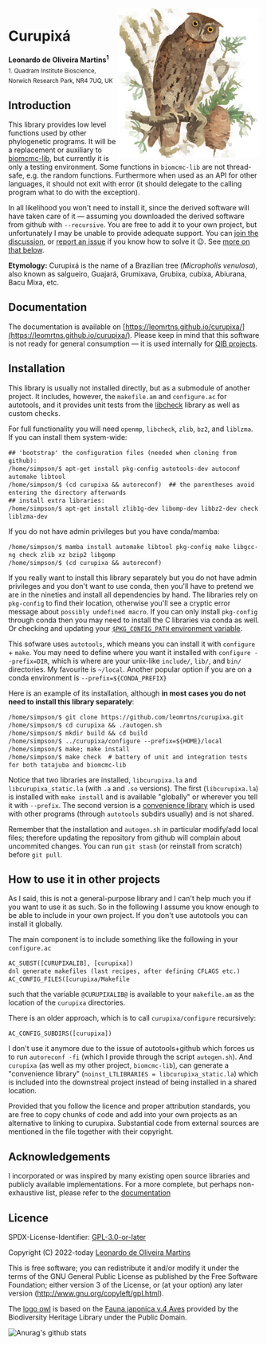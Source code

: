 <img src="recipe/curupixa.png" height="300" align="right" alt="Curupixa">

# Curupixá

__Leonardo de Oliveira Martins<sup>1</sup>__
<br>
<sub>1. Quadram Institute Bioscience, Norwich Research Park, NR4 7UQ, UK</sub>

## Introduction

This library provides low level functions used by other phylogenetic programs. 
It will be a replacement or auxiliary to [biomcmc-lib](https://github.com/quadram-institute-bioscience/biomcmc-lib),
but currently it is only a testing environment.
Some functions in `biomcmc-lib` are not thread-safe, e.g. the random functions.
Furthermore when used as an API for other languages, it should not exit with error (it should delegate to the calling
program what to do with the exception).

In all likelihood you won't need to install it, since the derived software will have taken care of it &mdash; assuming you
downloaded the derived software from github with `--recursive`.
You are free to add it to your own project, but unfortunately I may be unable to provide adequate support. 
You can [join the discussion](https://github.com/leomrtns/curupixa/discussions), or [report an issue](https://github.com/leomrtns/curupixa/issues) if you
know how to solve it :wink:. 
See [more on that below](##how-to-use-it-in-other-projects).

**Etymology:** Curupixá is the name of a Brazilian tree (_Micropholis venulosa_), also known as salgueiro, Guajará, Grumixava, Grubixa, cubixa, Abiurana, Bacu Mixa, etc. 

## Documentation

The documentation is available on [https://leomrtns.github.io/curupixa/](https://leomrtns.github.io/curupixa/). Please
keep in mind that this software is not ready for general consumption &mdash; it is used internally for [QIB projects](https://github.com/quadram-institute-bioscience/).

## Installation
This library is usually not installed directly, but as a submodule of another project. 
It includes, however, the `makefile.am` and `configure.ac` for autotools, and it provides unit tests from the
[libcheck](https://github.com/libcheck/check) library as well as custom checks. 

For full functionality you will need `openmp`, `libcheck`, `zlib`, `bz2`, and `liblzma`. 
If you can install them system-wide:
```[bash]
## 'bootstrap' the configuration files (needed when cloning from github):
/home/simpson/$ apt-get install pkg-config autotools-dev autoconf automake libtool
/home/simpson/$ (cd curupixa && autoreconf)  ## the parentheses avoid entering the directory afterwards
## install extra libraries: 
/home/simpson/$ apt-get install zlib1g-dev libomp-dev libbz2-dev check liblzma-dev
```

If you do not have admin privileges but you have conda/mamba:
```
/home/simpson/$ mamba install automake libtool pkg-config make libgcc-ng check zlib xz bzip2 libgomp
/home/simpson/$ (cd curupixa && autoreconf)
```

If you really want to install this library separately but you do not have admin privileges and you don't want to use conda, 
then you'll have to pretend we are in the nineties and install all dependencies by hand. 
The libraries rely on `pkg-config` to find their location, otherwise you'll see a cryptic error message about `possibly
undefined macro`. 
If you can only install `pkg-config` through conda then you may need to install the C libraries via conda as well.
Or checking and updating your [`$PKG_CONFIG_PATH` environment variable](https://people.freedesktop.org/~dbn/pkg-config-guide.html).

This sofware uses `autotools`, which means you can install it with `configure` + `make`.
You may need to define where you want it installed with `configure --prefix=DIR`, which is where are your unix-like
`include/`, `lib/`, and `bin/` directories. My favourite is `~/local`. Another popular option if you are on a conda
environment is `--prefix=${CONDA_PREFIX}`

Here is an example of its installation, although **in most cases you do not need to install this library separately**:

```[bash]
/home/simpson/$ git clone https://github.com/leomrtns/curupixa.git
/home/simpson/$ cd curupixa && ./autogen.sh
/home/simpson/$ mkdir build && cd build
/home/simpson/$ ../curupixa/configure --prefix=${HOME}/local
/home/simpson/$ make; make install
/home/simpson/$ make check  # battery of unit and integration tests for both tatajuba and biomcmc-lib
```

Notice that two libraries are installed, `libcurupixa.la` and `libcurupixa_static.la` (with `.a` and `.so` versions). 
The first (`libcurupixa.la`) is installed with `make install` and is available "globally" or wherever you tell it with
`--prefix`.
The second version is a [convenience library](https://www.gnu.org/software/automake/manual/html_node/Libtool-Convenience-Libraries.html)
which is used with other programs (through `autotools` subdirs usually) and is not shared. 

Remember that the installation and `autogen.sh` in particular modify/add local files; therefore updating the repository
from github will complain about uncommited changes. You can run `git stash` (or reinstall from scratch) before `git pull`.

## How to use it in other projects 

As I said, this is not a general-purpose library and I can't help much you if you want to use it as such. So in the following
I assume you know enough to be able to include in your own project. If you don't use autotools you can install it globally. 

The main component is to include something like the following in your `configure.ac`
```
AC_SUBST([CURUPIXALIB], [curupixa])
dnl generate makefiles (last recipes, after defining CFLAGS etc.)
AC_CONFIG_FILES([curupixa/Makefile
```
such that the variable `@CURUPIXALIB@` is available to your `makefile.am` as the location of the `curupixa` directories.

There is an older approach, which is to call `curupixa/configure` recursively:
```
AC_CONFIG_SUBDIRS([curupixa])
```
I don't use it anymore due to the issue of autotools+github which forces us to run `autoreconf -fi` (which I provide
through the script `autogen.sh`). And `curupixa` (as well as my other project, `biomcmc-lib`), can generate a
"convenience library" (`noinst_LTLIBRARIES = libcurupixa_static.la`) which is included into the downstreal project
instead of being installed in a shared location.  

Provided that you follow the licence and proper attribution standards, you are free to copy chunks of code and
add into your own projects as an alternative to linking to curupixa. 
Substantial code from external sources are mentioned in the file together with their copyright.

## Acknowledgements 
I incorporated or was inspired by many existing open source libraries and publicly available implementations.
For a more complete, but perhaps non-exhaustive list, please refer to the [documentation](https://leomrtns.github.io/curupixa/references)

## Licence 
SPDX-License-Identifier: [GPL-3.0-or-later](LICENSE)

Copyright (C) 2022-today  [Leonardo de Oliveira Martins](https://github.com/leomrtns)

This is free software; you can redistribute it and/or modify it under the terms of the GNU General Public
License as published by the Free Software Foundation; either version 3 of the License, or (at your option) any later
version (http://www.gnu.org/copyleft/gpl.html).

The [logo owl](https://www.flickr.com/photos/biodivlibrary/51267563412/in/album-72157719506234015/) is based on the 
[Fauna japonica v.4 Aves](https://www.flickr.com/photos/biodivlibrary/albums/72157719506234015/with/51267563412/)
provided by the Biodiversity Heritage Library under the Public Domain.

![Anurag's github stats](https://github-readme-stats.vercel.app/api?username=leomrtns&count_private=true&show_icons=true&theme=calm)

